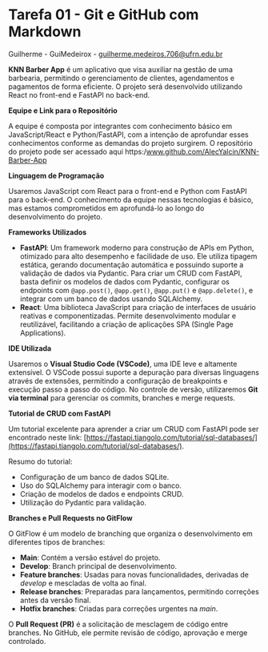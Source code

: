 # Tarefa 01 - Git e GitHub com Markdown

Guilherme - GuiMedeirox - guilherme.medeiros.706@ufrn.edu.br

**KNN Barber App** é um aplicativo que visa auxiliar na gestão de uma barbearia, permitindo o gerenciamento de clientes, agendamentos e pagamentos de forma eficiente. O projeto será desenvolvido utilizando React no front-end e FastAPI no back-end.

**Equipe e Link para o Repositório**

A equipe é composta por integrantes com conhecimento básico em JavaScript/React e Python/FastAPI, com a intenção de aprofundar esses conhecimentos conforme as demandas do projeto surgirem. O repositório do projeto pode ser acessado aqui https:/www.github.com/AlecYalcin/KNN-Barber-App

**Linguagem de Programação**

Usaremos JavaScript com React para o front-end e Python com FastAPI para o back-end. O conhecimento da equipe nessas tecnologias é básico, mas estamos comprometidos em aprofundá-lo ao longo do desenvolvimento do projeto.


**Frameworks Utilizados**

- **FastAPI**: Um framework moderno para construção de APIs em Python, otimizado para alto desempenho e facilidade de uso. Ele utiliza tipagem estática, gerando documentação automática e possuindo suporte a validação de dados via Pydantic. Para criar um CRUD com FastAPI, basta definir os modelos de dados com Pydantic, configurar os endpoints com `@app.post()`, `@app.get()`, `@app.put()` e `@app.delete()`, e integrar com um banco de dados usando SQLAlchemy.
- **React**: Uma biblioteca JavaScript para criação de interfaces de usuário reativas e componentizadas. Permite desenvolvimento modular e reutilizável, facilitando a criação de aplicações SPA (Single Page Applications).

**IDE Utilizada**

Usaremos o **Visual Studio Code (VSCode)**, uma IDE leve e altamente extensível. O VSCode possui suporte a depuração para diversas linguagens através de extensões, permitindo a configuração de breakpoints e execução passo a passo do código. No controle de versão, utilizaremos **Git via terminal** para gerenciar os commits, branches e merge requests.

**Tutorial de CRUD com FastAPI**

Um tutorial excelente para aprender a criar um CRUD com FastAPI pode ser encontrado neste link: [https://fastapi.tiangolo.com/tutorial/sql-databases/](https://fastapi.tiangolo.com/tutorial/sql-databases/).

Resumo do tutorial:
- Configuração de um banco de dados SQLite.
- Uso do SQLAlchemy para interagir com o banco.
- Criação de modelos de dados e endpoints CRUD.
- Utilização do Pydantic para validação.

**Branches e Pull Requests no GitFlow**

O GitFlow é um modelo de branching que organiza o desenvolvimento em diferentes tipos de branches:
- **Main**: Contém a versão estável do projeto.
- **Develop**: Branch principal de desenvolvimento.
- **Feature branches**: Usadas para novas funcionalidades, derivadas de *develop* e mescladas de volta ao final.
- **Release branches**: Preparadas para lançamentos, permitindo correções antes da versão final.
- **Hotfix branches**: Criadas para correções urgentes na *main*.

O **Pull Request (PR)** é a solicitação de mesclagem de código entre branches. No GitHub, ele permite revisão de código, aprovação e merge controlado.
